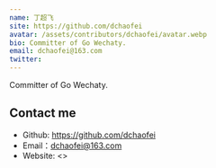 ```yaml
---
name: 丁超飞
site: https://github.com/dchaofei
avatar: /assets/contributors/dchaofei/avatar.webp
bio: Committer of Go Wechaty.
email: dchaofei@163.com
twitter: 
---
```


Committer of Go Wechaty.

## Contact me

- Github: <https://github.com/dchaofei>
- Email：<dchaofei@163.com>
- Website: <>
